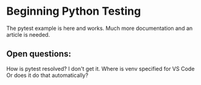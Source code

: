 # Beginning Python Testing

The pytest example is here and works.  Much more documentation and an article is needed.


## Open questions:
How is pytest resolved?  I don't get it.  Where is venv specified for VS Code  Or does it do that automatically?